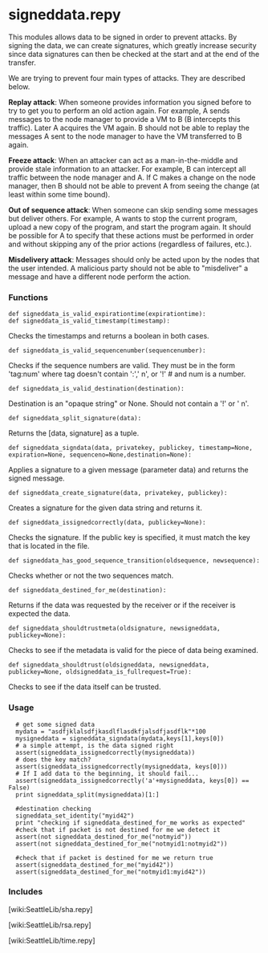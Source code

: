 # signeddata.repy

This modules allows data to be signed in order to prevent attacks. By signing the data, we can create signatures, which greatly increase security since data signatures can then be checked at the start and at the end of the transfer.

We are trying to prevent four main types of attacks. They are described below.

**Replay attack**: When someone provides information you signed before to try to get you to perform an old action again. For example, A sends messages to the node manager to provide a VM to B (B intercepts this traffic). Later A acquires the VM again. B should not be able to replay the messages A sent to the node manager to have the VM transferred to B again.

**Freeze attack**: When an attacker can act as a man-in-the-middle and provide stale information to an attacker. For example, B can intercept all traffic between the node manager and A. If C makes a change on the node manager, then B should not be able to prevent A from seeing the change (at least within some time bound).

**Out of sequence attack**: When someone can skip sending some messages but deliver others. For example, A wants to stop the current program, upload a new copy of the program, and start the program again. It should be possible for A to specify that these actions must be performed in order and without skipping any of the prior actions (regardless of failures, etc.).

**Misdelivery attack**: Messages should only be acted upon by the nodes that the user intended. A malicious party should not be able to "misdeliver" a message and have a different node perform the action.



### Functions

```
def signeddata_is_valid_expirationtime(expirationtime):
def signeddata_is_valid_timestamp(timestamp):
```
   Checks the timestamps and returns a boolean in both cases.


```
def signeddata_is_valid_sequencenumber(sequencenumber):
```
   Checks if the sequence numbers are valid. They must be in the form 'tag:num' where tag doesn't contain ':','
n', or '!' # and num is a number.


```
def signeddata_is_valid_destination(destination):
```
   Destination is an "opaque string" or None.  Should not contain a '!' or '
n'.

```
def signeddata_split_signature(data):
```
   Returns the [data, signature] as a tuple.

```
def signeddata_signdata(data, privatekey, publickey, timestamp=None, expiration=None, sequenceno=None,destination=None):
```
   Applies a signature to a given message (parameter data) and returns the signed message.


```
def signeddata_create_signature(data, privatekey, publickey):
```
   Creates a signature for the given data string and returns it.


```
def signeddata_issignedcorrectly(data, publickey=None):
```
   Checks the signature. If the public key is specified, it must match the key that is located in the file.


```
def signeddata_has_good_sequence_transition(oldsequence, newsequence):
```
   Checks whether or not the two sequences match.


```
def signeddata_destined_for_me(destination):
```
   Returns if the data was requested by the receiver or if the receiver is expected the data.


```
def signeddata_shouldtrustmeta(oldsignature, newsigneddata, publickey=None):
```
   Checks to see if the metadata is valid for the piece of data being examined.


```
def signeddata_shouldtrust(oldsigneddata, newsigneddata, publickey=None, oldsigneddata_is_fullrequest=True):
```
   Checks to see if the data itself can be trusted.


### Usage

```
  # get some signed data
  mydata = "asdfjklalsdfjkasdlflasdkfjalsdfjasdflk"*100
  mysigneddata = signeddata_signdata(mydata,keys[1],keys[0])
  # a simple attempt, is the data signed right
  assert(signeddata_issignedcorrectly(mysigneddata))
  # does the key match?
  assert(signeddata_issignedcorrectly(mysigneddata, keys[0]))
  # If I add data to the beginning, it should fail...
  assert(signeddata_issignedcorrectly('a'+mysigneddata, keys[0]) == False)
  print signeddata_split(mysigneddata)[1:]

  #destination checking
  signeddata_set_identity("myid42")
  print "checking if signeddata_destined_for_me works as expected"
  #check that if packet is not destined for me we detect it
  assert(not signeddata_destined_for_me("notmyid"))
  assert(not signeddata_destined_for_me("notmyid1:notmyid2"))
  
  #check that if packet is destined for me we return true
  assert(signeddata_destined_for_me("myid42"))
  assert(signeddata_destined_for_me("notmyid1:myid42"))
```


### Includes

[wiki:SeattleLib/sha.repy]

[wiki:SeattleLib/rsa.repy]

[wiki:SeattleLib/time.repy]

